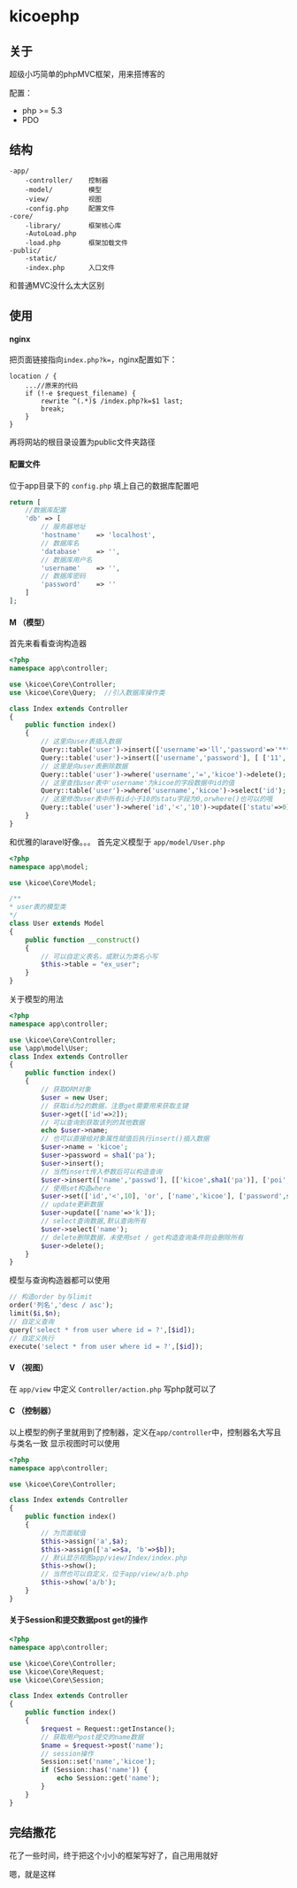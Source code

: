 # kicoephp

## 关于
超级小巧简单的phpMVC框架，用来搭博客的

配置：

* php >= 5.3
* PDO

## 结构
```
-app/
    -controller/    控制器
    -model/         模型
    -view/          视图
    -config.php     配置文件
-core/
    -library/       框架核心库
    -AutoLoad.php
    -load.php       框架加载文件
-public/
    -static/
    -index.php      入口文件
```
和普通MVC没什么太大区别
## 使用
#### nginx
把页面链接指向`index.php?k=`，nginx配置如下：
```
location / {
    ...//原来的代码
    if (!-e $request_filename) {
        rewrite ^(.*)$ /index.php?k=$1 last;
        break;
    }
}
```
再将网站的根目录设置为public文件夹路径
#### 配置文件
位于app目录下的 `config.php` 填上自己的数据库配置吧
```php
return [
    //数据库配置
    'db' => [
        // 服务器地址
        'hostname'    => 'localhost',
        // 数据库名
        'database'    => '',
        // 数据库用户名
        'username'    => '',
        // 数据库密码
        'password'    => ''
    ]
];
```
#### M  （模型）
首先来看看查询构造器
```php
<?php
namespace app\controller;

use \kicoe\Core\Controller;
use \kicoe\Core\Query;  //引入数据库操作类

class Index extends Controller
{
    public function index()
    {
        // 这里向user表插入数据
        Query::table('user')->insert(['username'=>'ll','password'=>'***']);
        Query::table('user')->insert(['username','password'], [ ['11','***'],[12,'..'] ]);
        // 这里是向user表删除数据
        Query::table('user')->where('username','=','kicoe')->delete();
        // 这里查找user表中'username'为kicoe的字段数据中id的值
        Query::table('user')->where('username','kicoe')->select('id');
        // 这里修改user表中所有id小于10的statu字段为0,orwhere()也可以的哦
        Query::table('user')->where('id','<','10')->update(['statu'=>0]);
    }
}
```
和优雅的laravel好像。。。
首先定义模型于 `app/model/User.php`
```php
<?php
namespace app\model;

use \kicoe\Core\Model;

/**
* user表的模型类
*/
class User extends Model
{
    public function __construct()
    {
        // 可以自定义表名，或默认为类名小写
        $this->table = "ex_user";
    }
}
```
关于模型的用法
```php
<?php
namespace app\controller;

use \kicoe\Core\Controller;
use \app\model\User;
class Index extends Controller
{
    public function index()
    {
        // 获取ORM对象
        $user = new User;
        // 获取id为2的数据，注意get需要用来获取主键
        $user->get(['id'=>2]);
        // 可以查询到获取该列的其他数据
        echo $user->name;
        // 也可以直接给对象属性赋值后执行insert()插入数据
        $user->name = 'kicoe';
        $user->password = sha1('pa');
        $user->insert();
        // 当然insert传入参数后可以构造查询
        $user->insert(['name','passwd'], [['kicoe',sha1('pa')], ['poi',sha1('pom')]] );
        // 使用set构造where
        $user->set(['id','<',10], 'or', ['name','kicoe'], ['password',sha1('pa')]);
        // update更新数据
        $user->update(['name'=>'k']);
        // select查询数据,默认查询所有
        $user->select('name');
        // delete删除数据，未使用set / get构造查询条件则会删除所有
        $user->delete();
    }
}
```
模型与查询构造器都可以使用
```php
// 构造order by与limit
order('列名','desc / asc');
limit($i,$n);
// 自定义查询
query('select * from user where id = ?',[$id]);
// 自定义执行
execute('select * from user where id = ?',[$id]);
```
#### V  （视图）
在 `app/view` 中定义 `Controller/action.php`
写php就可以了
#### C  （控制器）
以上模型的例子里就用到了控制器，定义在`app/controller`中，控制器名大写且与类名一致
显示视图时可以使用
```php
<?php
namespace app\controller;

use \kicoe\Core\Controller;

class Index extends Controller
{
    public function index()
    {
        // 为页面赋值
        $this->assign('a',$a);
        $this->assign(['a'=>$a, 'b'=>$b]);
        // 默认显示视图app/view/Index/index.php
        $this->show();
        // 当然也可以自定义，位于app/view/a/b.php
        $this->show('a/b');
    }
}
```
#### 关于Session和提交数据post get的操作
```php
<?php
namespace app\controller;

use \kicoe\Core\Controller;
use \kicoe\Core\Request;
use \kicoe\Core\Session;

class Index extends Controller
{
    public function index()
    {
        $request = Request::getInstance();
        // 获取用户post提交的name数据
        $name = $request->post('name');
        // session操作
        Session::set('name','kicoe');
        if (Session::has('name')) {
            echo Session::get('name');
        }
    }
}
```
## 完结撒花
花了一些时间，终于把这个小小的框架写好了，自己用用就好

嗯，就是这样



